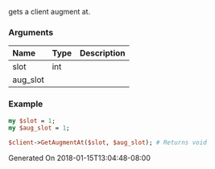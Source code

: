 gets a client augment at.
### Arguments
**Name**|**Type**|**Description**
:---|:---|:---
slot|int|
aug_slot||

### Example

```perl
my $slot = 1;
my $aug_slot = 1;

$client->GetAugmentAt($slot, $aug_slot); # Returns void
```


Generated On 2018-01-15T13:04:48-08:00